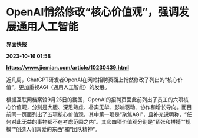 # OpenAI悄然修改“核心价值观”，强调发展通用人工智能
**界面快报**

**2023-10-16 01:58**

**https://www.jiemian.com/article/10230439.html**

近几周，ChatGPT研发者OpenAI在网站招聘页面上悄然修改了列出的“核心价值”，更加重视AGI（通用人工智能）的发展。

根据互联网档案馆9月25日的截图，OpenAI的招聘页面此前列出了员工的六项核心价值观，分别是大胆、深思熟虑、朴实无华、影响驱动、协作和增长导向。而目前同一页面列出了五项核心价值观，其中第一项是“聚焦AGI”，且补充说明称，“任何对此无益的事物都不在考虑范围之内”。其它四项价值观分别是“紧张和拼搏”“规模”“创造人们喜爱的东西”和“团队精神”。